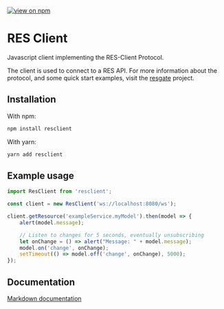 [![view on npm](http://img.shields.io/npm/v/resclient.svg)](https://www.npmjs.org/package/resclient)

# RES Client
Javascript client implementing the RES-Client Protocol.

The client is used to connect to a RES API. For more information about the protocol, and some quick start examples, visit the [resgate](https://github.com/jirenius/resgate) project.

## Installation

With npm:
```sh
npm install resclient
```

With yarn:
```sh
yarn add resclient
```

## Example usage

```javascript
import ResClient from 'resclient';

const client = new ResClient('ws://localhost:8080/ws');

client.getResource('exampleService.myModel').then(model => {
	alert(model.message);

	// Listen to changes for 5 seconds, eventually unsubscribing
	let onChange = () => alert("Message: " + model.message);
	model.on('change', onChange);
	setTimeout(() => model.off('change', onChange), 5000);
});
```

## Documentation

[Markdown documentation](https://github.com/jirenius/resclient/blob/master/docs/docs.md)